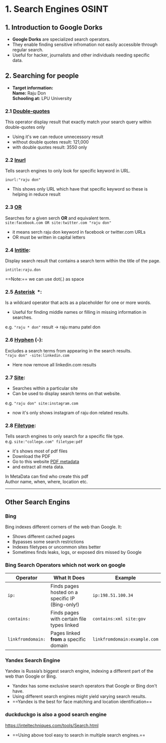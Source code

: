 # 1. Search Engines OSINT

## 1\. Introduction to Google Dorks

- **Google Dorks** are specialized search operators.
- They enable finding sensitive infromation not easily accessible through regular search.
- Useful for hacker, journalists and other individuals needing specific data.

## 2\. Searching for people

- **Target information:**  
    **Name:** Raju Don  
    **Schooling at:** LPU University

### 2.1 <ins>Double-quotes</ins>

This operator display result that exactly match your search query within double-quotes only

- Using it's we can reduce unnecessory result
- without double quotes result: 121,000
- with double quotes result: 3550 only

### 2.2 <ins>Inurl</ins>

Tells search engines to only look for specific keyword in URL.

`inurl:"raju don"`

- This shows only URL which have that specific keyword so these is helping in reduce result

### 2.3 <ins>OR</ins>

Searches for a given serch **OR** and equivalent term.  
`site:facebook.com OR site:twitter.com "raju don"`

- it means serch raju don keyword in facebook or twitter.com URLs
- OR must be written in capital letters

### 2.4 <ins>Intitle</ins>:

Display search result that contains a search term within the title of the page.

`intitle:raju.don`

==Note:== we can use dot(.) as space

### 2.5 <ins>Asterisk</ins>  \*:

Is a wildcard operator that acts as a placeholder for one or more words.

- Useful for finding middle names or filling in missing information in searches.

e.g. `"raju * don"` result → raju manu patel don

### 2.6 <ins>Hyphen</ins> (-):

Excludes a search terms from appearing in the search results.  
`"raju don" -site:linkedin.com`

- Here now remove all linkedin.com results

### 2.7 <ins>Site</ins>:

- Searches within a particular site
- Can be used to display search terms on that website.

e.g. `"raju don" site:instagram.com`

- now it's only shows instagram of raju don related results.

### 2.8 <ins>Filetype</ins>:

Tells search engines to only search for a specific file type.  
e.g. `site:"college.com" filetype:pdf`

- it's shows most of pdf files
- Download the PDF
- Go to this website [PDF metadata](https://www.metadata2go.com/)
- and extract all meta data.

In MetaData can find who create this pdf  
Author name, when, where, location etc.

* * *

## Other Search Engins

### Bing

Bing indexes different corners of the web than Google. It:

- Shows different cached pages
- Bypasses some search restrictions
- Indexes filetypes or uncommon sites better
- Sometimes finds leaks, logs, or exposed dirs missed by Google

### Bing Search Operators which not work on google

| Operator | What It Does | Example |
| --- | --- | --- |
| `ip:` | Finds pages hosted on a specific IP (Bing-only!) | `ip:198.51.100.34` |
| `contains:` | Finds pages with certain file types linked | `contains:xml site:gov` |
| `linkfromdomain:` | Pages linked **from** a specific domain | `linkfromdomain:example.com` |

### Yandex Search Engine

Yandex is Russia’s biggest search engine, indexing a different part of the web than Google or Bing.

- Yandex has some exclusive search operators that Google or Bing don't have.
- Using different search engines might yield varying search results.
- ==Yandex is the best for face matching and location identification==

### duckduckgo is also a good search engine

https://inteltechniques.com/tools/Search.html

- ==Using above tool easy to search in multiple search engines.==
